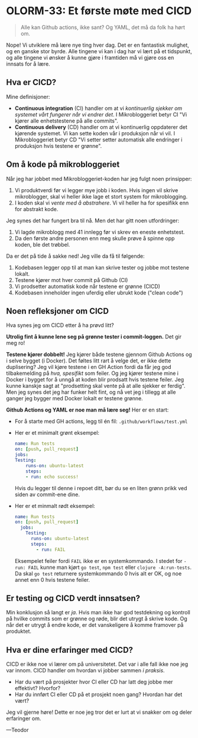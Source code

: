 # OLORM-33: Et første møte med CICD

> Alle kan Github actions, ikke sant?
> Og YAML, det må da folk ha hørt om.

Nope!
Vi utviklere må lære nye ting hver dag.
Det er en fantastisk mulighet, og en ganske stor byrde.
Alle tingene vi kan i dag har vi lært på et tidspunkt, og alle tingene vi ønsker å kunne gjøre i framtiden må vi gjøre oss en innsats for å lære.

## Hva er CICD?

Mine definisjoner:

- **Continuous integration** (CI) handler om at vi _kontinuerlig sjekker om systemet vårt fungerer når vi endrer det_.
  I Mikrobloggeriet betyr CI "Vi kjører alle enhetstestene på alle commits".
- **Continuous delivery** (CD) handler om at vi kontinuerlig oppdaterer det kjørende systemet.
  Vi kan sette koden vår i produksjon når vi vil.
  I Mikrobloggeriet betyr CD "Vi setter setter automatisk alle endringer i produksjon hvis testene er grønne".

## Om å kode på mikrobloggeriet

Når jeg har jobbet med Mikrobloggeriet-koden har jeg fulgt noen prinsipper:

1. Vi produktverdi før vi legger mye jobb i koden.
   Hvis ingen vil skrive mikroblogger, skal vi heller ikke lage et stort system for mikroblogging.
2. I koden skal vi _vente med å abstrahere_.
   Vi vil heller ha for spesifikk enn for abstrakt kode.

Jeg synes det har fungert bra til nå.
Men det har gitt noen utfordringer:

1. Vi lagde mikroblogg med 41 innlegg før vi skrev en eneste enhetstest.
2. Da den første andre personen enn meg skulle prøve å spinne opp koden, ble det trøbbel.

Da er det på tide å sakke ned!
Jeg ville da få til følgende:

1. Kodebasen legger opp til at man kan skrive tester og jobbe mot testene lokalt.
2. Testene kjører mot hver commit på Github (CI)
3. Vi prodsetter automatisk kode når testene er grønne (CICD)
4. Kodebasen inneholder ingen uferdig eller ubrukt kode ("clean code")

## Noen refleksjoner om CICD

Hva synes jeg om CICD etter å ha prøvd litt?

**Utrolig fint å kunne lene seg på grønne tester i commit-loggen.**
Det gir meg ro!

**Testene kjører dobbelt!**
Jeg kjører både testene gjennom Github Actions og i selve bygget (i Docker).
Det føltes litt rart å velge det, er ikke dette duplisering?
Jeg vil kjøre testene i en GH Action fordi da får jeg god tilbakemelding på _hva, spesifikt_ som feiler.
Og jeg kjører testene mine i Docker i bygget for å unngå at koden blir prodsatt hvis testene feiler.
Jeg kunne kanskje sagt at "prodsetting skal vente på at alle sjekker er ferdig".
Men jeg synes det jeg har funker helt fint, og nå vet jeg i tillegg at alle ganger jeg bygger med Docker lokalt er testene grønne.

**Github Actions og YAML er noe man må lære seg!**
Her er en start:

- For å starte med GH actions, legg til én fil: `.github/workflows/test.yml`

- Her er et minimalt grønt eksempel:

  ```yaml
  name: Run tests
  on: [push, pull_request]
  jobs:
  Testing:
      runs-on: ubuntu-latest
      steps:
      - run: echo success!
  ```
  
  Hvis du legger til denne i repoet ditt, bør du se en liten grønn prikk ved siden av commit-ene dine.
  
- Her er et minmalt rødt eksempel:

  ```yaml
  name: Run tests
  on: [push, pull_request]
    jobs:
      Testing:
        runs-on: ubuntu-latest
        steps:
          - run: FAIL
  ```
  
  Eksempelet feiler fordi `FAIL` ikke er en systemkommando.
  I stedet for `- run: FAIL` kunne man kjørt `go test`, `npm test` eller `clojure -A:run-tests`.
  Da skal `go test` returnere systemkommando 0 hvis alt er OK, og noe annet enn 0 hvis testene feiler.

## Er testing og CICD verdt innsatsen?

Min konklusjon så langt er _ja_.
Hvis man ikke har god testdekning og kontroll på hvilke commits som er grønne og røde, blir det utrygt å skrive kode.
Og når det er utrygt å endre kode, er det vanskeligere å komme framover på produktet.

<!--
  Kommentar: jeg synes avsnittet over blir litt for bastant.
  Det svarer ikke på _når_ man bør innføre CICD.

  Jeg innførte CICD da jeg skulle få med meg flere på jobbing.
  Kanskje det er en OK tommelfingerrelegel?
-->

## Hva er dine erfaringer med CICD?

CICD er ikke noe vi lærer om på universitetet.
Det var i alle fall ikke noe jeg var innom.
CICD handler om hvordan vi jobber sammen _i praksis_.

- Har du vært på prosjekter hvor CI eller CD har latt deg jobbe mer effektivt?
  Hvorfor?
- Har du innført CI eller CD på et prosjekt noen gang?
  Hvordan har det vært?

Jeg vil gjerne høre!
Dette er noe jeg tror det er lurt at vi snakker om og deler erfaringer om.

—Teodor
